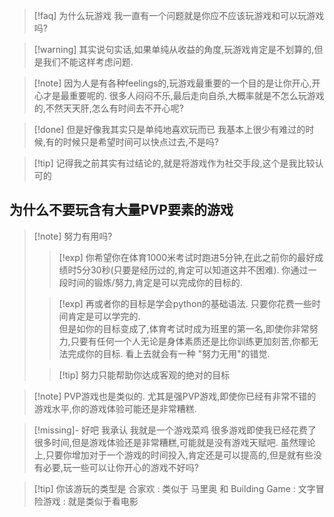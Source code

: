 
>[!faq] 为什么玩游戏 
>我一直有一个问题就是你应不应该玩游戏和可以玩游戏吗? 


>[!warning] 其实说句实话,如果单纯从收益的角度,玩游戏肯定是不划算的,但是我们不能这样考虑问题. 

>[!note] 因为人是有各种feelings的,玩游戏最重要的一个目的是让你开心,开心才是最重要呢的. 很多人闷闷不乐,最后走向自杀,大概率就是不怎么玩游戏的,不然天天肝,怎么有时间去不开心呢? 

>[!done] 但是好像我其实只是单纯地喜欢玩而已
>我基本上很少有难过的时候,有的时候只是希望时间可以快点过去,不是吗? 

>[!tip] 记得我之前其实有过结论的,就是将游戏作为社交手段,这个是我比较认可的

## 为什么不要玩含有大量PVP要素的游戏 

>[!note] 努力有用吗?
>>[!exp] 你希望你在体育1000米考试时跑进5分钟,在此之前你的最好成绩时5分30秒(只要是经历过的,肯定可以知道这并不困难). 你通过一段时间的锻炼/努力,肯定是可以完成你的目标的. 
>
>>[!exp] 再或者你的目标是学会python的基础语法. 只要你花费一些时间肯定是可以学完的.  
>>但是如你的目标变成了,体育考试时成为班里的第一名,即使你非常努力,只要有任何一个人无论是身体素质还是比你训练更加刻苦,你都无法完成你的目标. 看上去就会有一种 "努力无用"的错觉. 
>
>>[!tip] 努力只能帮助你达成客观的绝对的目标

>[!note] PVP游戏也是类似的. 尤其是强PVP游戏,即使你已经有非常不错的游戏水平,你的游戏体验可能还是非常糟糕. 

>[!missing]- 好吧 我承认 我就是一个游戏菜鸡 
>很多游戏即使我已经花费了很多时间,但是游戏体验还是非常糟糕,可能就是没有游戏天赋吧.
>虽然理论上,只要你增加对于一个游戏的时间投入,肯定还是可以提高的,但是就有些没有必要,玩一些可以让你开心的游戏不好吗? 


>[!tip] 你该游玩的类型是 
>合家欢 : 类似于 马里奥 和 
>Building Game : 
>文字冒险游戏 : 就是类似于看电影 








